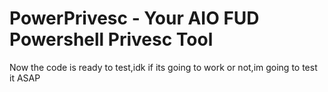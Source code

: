 # PowerPrivesc - Your AIO FUD Powershell Privesc Tool
Now the code is ready to test,idk if its going to work or not,im going to test it ASAP
